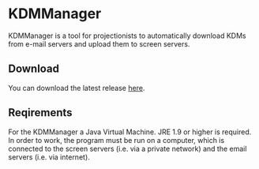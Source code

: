 # KDMManager
KDMManager is a tool for projectionists to automatically download KDMs from e-mail servers and upload them to screen servers.

Download
-------------------------------------
You can download the latest release [here][1].

Reqirements
-------------------------------------
 For the KDMManager a Java Virtual Machine. JRE 1.9 or higher is required. 
In order to work, the program must be run on a computer, which is connected to the screen servers (i.e. via a private network) and the email servers (i.e. via internet).


[1]:https://github.com/TobiasMiosczka/KDMManager/releases/tag/0.0.1-SNAPSHOT
